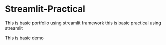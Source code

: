 # Streamlit-Practical

This is basic portfolio using streamlit framework
this is basic practical using streamlit

This is basic demo
